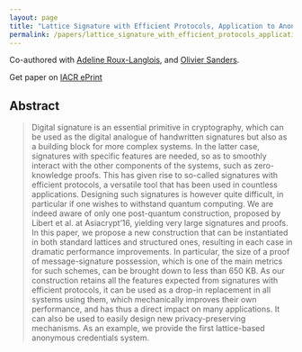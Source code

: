 ```yaml
---
layout: page
title: "Lattice Signature with Efficient Protocols, Application to Anonymous Credentials"
permalink: /papers/lattice_signature_with_efficient_protocols_application_to_anonymous_credentials
---
```


Co-authored with [Adeline Roux-Langlois](https://people.irisa.fr/Adeline.Roux-Langlois/), and [Olivier Sanders](https://crypto.orange-labs.fr/acg/people/peopleProfil.php?id=226).    

Get paper on [IACR ePrint](https://eprint.iacr.org/2022/509)

## Abstract
> Digital signature is an essential primitive in cryptography, which can be used as the digital analogue of handwritten signatures but also as a building block for more complex systems. In the latter case, signatures with specific features are needed, so as to smoothly interact with the other components of the systems, such as zero-knowledge proofs. This has given rise to so-called signatures with efficient protocols, a versatile tool that has been used in countless applications. Designing such signatures is however quite difficult, in particular if one wishes to withstand quantum computing. We are indeed aware of only one post-quantum construction, proposed by Libert et al. at Asiacrypt’16, yielding very large signatures and proofs.  
In this paper, we propose a new construction that can be instantiated in both standard lattices and structured ones, resulting in each case in dramatic performance improvements. In particular, the size of a proof of message-signature possession, which is one of the main metrics for such schemes, can be brought down to less than 650 KB. As our construction retains all the features expected from signatures with efficient protocols, it can be used as a drop-in replacement in all systems using them, which mechanically improves their own performance, and has thus a direct impact on many applications. It can also be used to easily design new privacy-preserving mechanisms. As an example, we provide the first lattice-based anonymous credentials system.